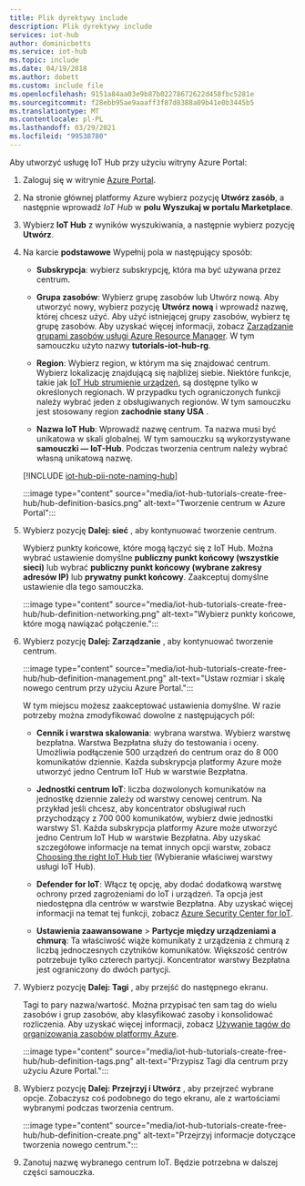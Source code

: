 ```yaml
---
title: Plik dyrektywy include
description: Plik dyrektywy include
services: iot-hub
author: dominicbetts
ms.service: iot-hub
ms.topic: include
ms.date: 04/19/2018
ms.author: dobett
ms.custom: include file
ms.openlocfilehash: 9151a84aa03e9b87b02278672622d458fbc5281e
ms.sourcegitcommit: f28ebb95ae9aaaff3f87d8388a09b41e0b3445b5
ms.translationtype: MT
ms.contentlocale: pl-PL
ms.lasthandoff: 03/29/2021
ms.locfileid: "99538780"
---
```

Aby utworzyć usługę IoT Hub przy użyciu witryny Azure Portal:

1. Zaloguj się w witrynie [Azure Portal](https://portal.azure.com).

1. Na stronie głównej platformy Azure wybierz pozycję **Utwórz zasób**, a następnie wprowadź *IoT Hub* w **polu Wyszukaj w portalu Marketplace**.

1. Wybierz **IoT Hub** z wyników wyszukiwania, a następnie wybierz pozycję **Utwórz**.

1. Na karcie **podstawowe** Wypełnij pola w następujący sposób:

   - **Subskrypcja**: wybierz subskrypcję, która ma być używana przez centrum.

   - **Grupa zasobów**: Wybierz grupę zasobów lub Utwórz nową. Aby utworzyć nowy, wybierz pozycję **Utwórz nową** i wprowadź nazwę, której chcesz użyć. Aby użyć istniejącej grupy zasobów, wybierz tę grupę zasobów. Aby uzyskać więcej informacji, zobacz [Zarządzanie grupami zasobów usługi Azure Resource Manager](../articles/azure-resource-manager/management/manage-resource-groups-portal.md). W tym samouczku użyto nazwy **tutorials-iot-hub-rg**.

   - **Region**: Wybierz region, w którym ma się znajdować centrum. Wybierz lokalizację znajdującą się najbliżej siebie. Niektóre funkcje, takie jak [IoT Hub strumienie urządzeń](../articles/iot-hub/iot-hub-device-streams-overview.md), są dostępne tylko w określonych regionach. W przypadku tych ograniczonych funkcji należy wybrać jeden z obsługiwanych regionów. W tym samouczku jest stosowany region **zachodnie stany USA** .

   - **Nazwa IoT Hub**: Wprowadź nazwę centrum. Ta nazwa musi być unikatowa w skali globalnej. W tym samouczku są wykorzystywane **samouczki — IoT-Hub**. Podczas tworzenia centrum należy wybrać własną unikatową nazwę.

   [!INCLUDE [iot-hub-pii-note-naming-hub](iot-hub-pii-note-naming-hub.md)]

   :::image type="content" source="media/iot-hub-tutorials-create-free-hub/hub-definition-basics.png" alt-text="Tworzenie centrum w Azure Portal":::

1. Wybierz pozycję **Dalej: sieć** , aby kontynuować tworzenie centrum.

   Wybierz punkty końcowe, które mogą łączyć się z IoT Hub. Można wybrać ustawienie domyślne **publiczny punkt końcowy (wszystkie sieci)** lub wybrać **publiczny punkt końcowy (wybrane zakresy adresów IP)** lub **prywatny punkt końcowy**. Zaakceptuj domyślne ustawienie dla tego samouczka.

   :::image type="content" source="media/iot-hub-tutorials-create-free-hub/hub-definition-networking.png" alt-text="Wybierz punkty końcowe, które mogą nawiązać połączenie.":::

1. Wybierz pozycję **Dalej: Zarządzanie** , aby kontynuować tworzenie centrum.

   :::image type="content" source="media/iot-hub-tutorials-create-free-hub/hub-definition-management.png" alt-text="Ustaw rozmiar i skalę nowego centrum przy użyciu Azure Portal.":::

   W tym miejscu możesz zaakceptować ustawienia domyślne. W razie potrzeby można zmodyfikować dowolne z następujących pól:

   - **Cennik i warstwa skalowania**: wybrana warstwa. Wybierz warstwę bezpłatna. Warstwa Bezpłatna służy do testowania i oceny. Umożliwia podłączenie 500 urządzeń do centrum oraz do 8 000 komunikatów dziennie. Każda subskrypcja platformy Azure może utworzyć jedno Centrum IoT Hub w warstwie Bezpłatna.

   - **Jednostki centrum IoT**: liczba dozwolonych komunikatów na jednostkę dziennie zależy od warstwy cenowej centrum. Na przykład jeśli chcesz, aby koncentrator obsługiwał ruch przychodzący z 700 000 komunikatów, wybierz dwie jednostki warstwy S1.
   Każda subskrypcja platformy Azure może utworzyć jedno Centrum IoT Hub w warstwie Bezpłatna. Aby uzyskać szczegółowe informacje na temat innych opcji warstw, zobacz [Choosing the right IoT Hub tier](../articles/iot-hub/iot-hub-scaling.md) (Wybieranie właściwej warstwy usługi IoT Hub).

   - **Defender for IoT**: Włącz tę opcję, aby dodać dodatkową warstwę ochrony przed zagrożeniami do IoT i urządzeń. Ta opcja jest niedostępna dla centrów w warstwie Bezpłatna. Aby uzyskać więcej informacji na temat tej funkcji, zobacz [Azure Security Center for IoT](/azure/asc-for-iot/).

   - **Ustawienia zaawansowane**  >  **Partycje między urządzeniami a chmurą**: Ta właściwość wiąże komunikaty z urządzenia z chmurą z liczbą jednoczesnych czytników komunikatów. Większość centrów potrzebuje tylko czterech partycji. Koncentrator warstwy Bezpłatna jest ograniczony do dwóch partycji.

1. Wybierz pozycję **Dalej: Tagi** , aby przejść do następnego ekranu.

   Tagi to pary nazwa/wartość. Można przypisać ten sam tag do wielu zasobów i grup zasobów, aby klasyfikować zasoby i konsolidować rozliczenia. Aby uzyskać więcej informacji, zobacz [Używanie tagów do organizowania zasobów platformy Azure](../articles/azure-resource-manager/management/tag-resources.md).

   :::image type="content" source="media/iot-hub-tutorials-create-free-hub/hub-definition-tags.png" alt-text="Przypisz Tagi dla centrum przy użyciu Azure Portal.":::

1. Wybierz pozycję **Dalej: Przejrzyj i Utwórz** , aby przejrzeć wybrane opcje. Zobaczysz coś podobnego do tego ekranu, ale z wartościami wybranymi podczas tworzenia centrum.

   :::image type="content" source="media/iot-hub-tutorials-create-free-hub/hub-definition-create.png" alt-text="Przejrzyj informacje dotyczące tworzenia nowego centrum.":::

1. Zanotuj nazwę wybranego centrum IoT. Będzie potrzebna w dalszej części samouczka.
